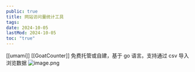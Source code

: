 ```yaml
---
public: true
title: 网站访问量统计工具
tags:
date: 2024-10-05
lastMod: 2024-10-05
toc: "true"
---
```


[[umami]]
[[GoatCounter]] 免费托管或自建，基于 go 语言。支持通过 csv 导入浏览数据
![image.png](/assets/image_1711759350182_0.png)


